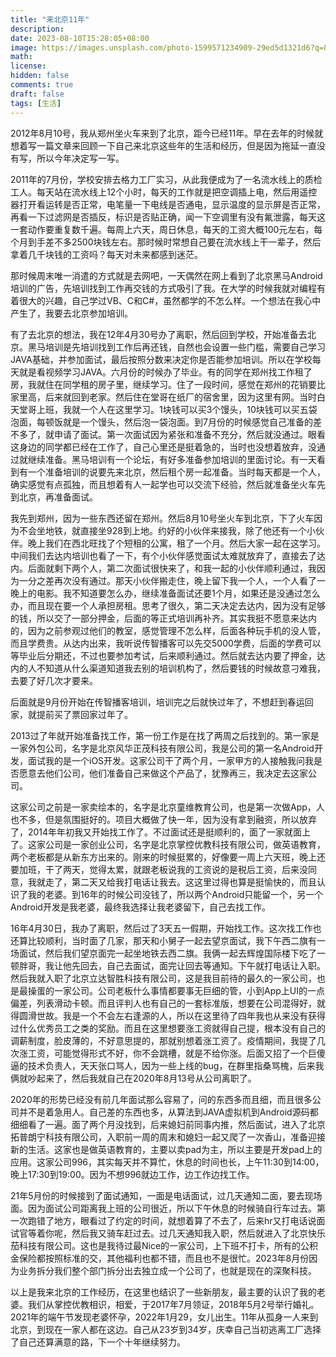 ```yaml
---
title: "来北京11年"
description: 
date: 2023-08-10T15:28:05+08:00
image: https://images.unsplash.com/photo-1599571234909-29ed5d1321d6?q=80&w=2970&auto=format&fit=crop&ixlib=rb-4.0.3&ixid=M3wxMjA3fDB8MHxwaG90by1wYWdlfHx8fGVufDB8fHx8fA%3D%3D
math: 
license: 
hidden: false
comments: true
draft: false
tags: [生活]
---
```


2012年8月10号，我从郑州坐火车来到了北京，距今已经11年。早在去年的时候就想着写一篇文章来回顾一下自己来北京这些年的生活和经历，但是因为拖延一直没有写，所以今年决定写一写。

2011年的7月份，学校安排去格力工厂实习，从此我便成为了一名流水线上的质检工人。每天站在流水线上12个小时，每天的工作就是把空调插上电，然后用遥控器打开看运转是否正常，电笔量一下电线是否通电，显示温度的显示屏是否正常，再看一下过滤网是否插反，标识是否贴正确，闻一下空调里有没有氟泄露，每天这一套动作要重复数千遍。每周上六天，周日休息，每天的工资大概100元左右，每个月到手差不多2500块钱左右。那时候时常想自己要在流水线上干一辈子，然后拿着几千块钱的工资吗？每天对未来都感到迷茫。

那时候周末唯一消遣的方式就是去网吧，一天偶然在网上看到了北京黑马Android培训的广告，先培训找到工作再交钱的方式吸引了我。在大学的时候我就对编程有着很大的兴趣，自己学过VB、C和C#，虽然都学的不怎么样。一个想法在我心中产生了，我要去北京参加培训。

有了去北京的想法，我在12年4月30号办了离职，然后回到学校，开始准备去北京。黑马培训是先培训找到工作后再还钱，自然也会设置一些门槛，需要自己学习JAVA基础，并参加面试，最后按照分数来决定你是否能参加培训。所以在学校每天就是看视频学习JAVA。六月份的时候办了毕业。有的同学在郑州找工作租了房，我就住在同学租的房子里，继续学习。住了一段时间，感觉在郑州的花销要比家里高，后来就回到老家。然后住在堂哥在纸厂的宿舍里，因为这里有网。当时白天堂哥上班，我就一个人在这里学习。1块钱可以买3个馒头，10块钱可以买五袋泡面，每顿饭就是一个馒头，然后泡一袋泡面。到7月份的时候感觉自己准备的差不多了，就申请了面试。第一次面试因为紧张和准备不充分，然后就没通过。眼看这身边的同学都已经在工作了，自己心里还是挺着急的，当时也没想着放弃，没通过就继续准备。黑马培训有一个论坛，有好多准备参加培训的里面讨论。有一天看到有一个准备培训的说要先来北京，然后租个房一起准备。当时每天都是一个人，确实感觉有点孤独，而且想着有人一起学也可以交流下经验，然后就准备坐火车先到北京，再准备面试。

我先到郑州，因为一些东西还留在郑州。然后8月10号坐火车到北京，下了火车因为不会坐地铁，就直接坐928到上地。约好的小伙伴来接我，除了他还有一个小伙伴。晚上我们在西北旺找了个短租的公寓，租了一个月。然后大家一起在这学习。中间我们去达内培训也看了一下，有个小伙伴感觉面试太难就放弃了，直接去了达内。后面就剩下两个人，第二次面试很快来了，和我一起的小伙伴顺利通过，我因为一分之差再次没有通过。那天小伙伴搬走住，晚上留下我一个人，一个人看了一晚上的电影。我不知道要怎么办，继续准备面试还要1个月，如果还是没通过怎么办，而且现在要一个人承担房租。思考了很久，第二天决定去达内，因为没有足够的钱，所以交了一部分押金，后面的等正式培训再补齐。其实我挺不愿意来达内的，因为之前参观过他们的教室，感觉管理不怎么样，后面各种玩手机的没人管，而且学费贵。从达内出来，我听说传智播客可以先交5000学费，后面的学费可以等毕业后分期还，不过也要参加考试，后来顺利通过。然后就去达内要了押金，达内的人不知道从什么渠道知道我去别的培训机构了，然后要钱的时候故意刁难我，去要了好几次才要来。

后面就是9月份开始在传智播客培训，培训完之后就快过年了，不想赶到春运回家，就提前买了票回家过年了。

2013过了年就开始准备找工作，第一份工作是在找了两周之后找到的。第一家是一家外包公司，名字是北京风华正茂科技有限公司，我是公司的第一名Android开发，面试我的是一个iOS开发。这家公司干了两个月，一家甲方的人接触我问我是否愿意去他们公司，他们准备自己来做这个产品了，犹豫再三，我决定去这家公司。

这家公司之前是一家卖绘本的，名字是北京童维教育公司，也是第一次做App，人也不多，但是氛围挺好的。项目大概做了快一年，因为没有拿到融资，所以放弃了，2014年年初我又开始找工作了。不过面试还是挺顺利的，面了一家就面上了。这家公司是一家创业公司，名字是北京掌控优教科技有限公司，做英语教育，两个老板都是从新东方出来的。刚来的时候挺累的，好像要一周上六天班，晚上还要加班，干了两天，觉得太累，就跟老板说我的工资说的是税后工资，后来没同意，我就走了，第二天又给我打电话让我去。这这里过得也算是挺愉快的，而且认识了我的老婆。到16年的时候公司没钱了，所以两个Android只能留一个，另一个Android开发是我老婆，最终我选择让我老婆留下，自己去找工作。

16年4月30日，我办了离职，然后过了3天五一假期，开始找工作。这次找工作也还算比较顺利，当时面了几家，那天和小舅子一起去望京面试，我下午西二旗有一场面试，然后我们望京面完一起坐地铁去西二旗。我俩一起去辉煌国际楼下吃了一顿胖哥，我让他先回去，自己去面试，面完让回去等通知。下午就打电话让入职。然后我就入职了北京立达智胜科技有限公司，这是我目前待的最久的一家公司，也是最操蛋的一家公司。公司老板什么事情都要事无巨细的管，小到App上UI的一点偏差，列表滑动卡顿。而且评判人也有自己的一套标准版，想要在公司混得好，就得圆滑世故。我是一个不会左右逢源的人，所以在这里待了四年我也从来没有获得过什么优秀员工之类的奖励。而且在这里想要涨工资就得自己提，根本没有自己的调薪制度，脸皮薄的，不好意思提的，那就别想着涨工资了。疫情期间，我提了几次涨工资，可能觉得形式不好，你不会跳槽，就是不给你涨。后面又招了一个巨傻逼的技术负责人，天天张口骂人，因为一些上线的bug，在群里指桑骂槐，后来我俩就吵起来了，然后我就自己在2020年8月13号从公司离职了。

2020年的形势已经没有前几年面试那么容易了，问的东西多而且细，而且很多公司并不是着急用人。自己差的东西也多，从算法到JAVA虚拟机到Android源码都细细看了一遍。面了两个月没找到，后来媳妇前同事内推，然后面试，进入了北京拓普朗宁科技有限公司，入职前一周的周末和媳妇一起又爬了一次香山，准备迎接新的生活。这家也是做英语教育的，主要以卖pad为主，所以主要是开发pad上的应用。这家公司996，其实每天并不算忙，休息的时间也长，上午11:30到14:00，晚上17:30到19:00。因为不想996就边工作，边工作边找工作。

21年5月份的时候接到了面试通知，一面是电话面试，过几天通知二面，要去现场面。因为面试公司距离我上班的公司很近，所以下午休息的时候骑自行车过去。第一次跑错了地方，眼看过了约定的时间，就想着算了不去了，后来hr又打电话说面试官等着你呢，然后我又骑车赶过去。过几天通知我入职，然后就进入了北京快乐茄科技有限公司。这也是我待过最Nice的一家公司，上下班不打卡，所有的公积金保险都按照标准的交，其他福利也都不错，而且也不是很忙。2023年8月份因为业务拆分我们整个部门拆分出去独立成一个公司了，也就是现在的深聚科技。


以上是我来北京的工作经历，在这里也结识了一些新朋友，最主要的认识了我的老婆。我们从掌控优教相识，相爱，于2017年7月领证，2018年5月2号举行婚礼。2021年的端午节发现老婆怀孕，2022年1月29，女儿出生。11年从孤身一人来到北京，到现在一家人都在这边。自己从23岁到34岁，庆幸自己当初逃离工厂选择了自己还算满意的路，下一个十年继续努力。


